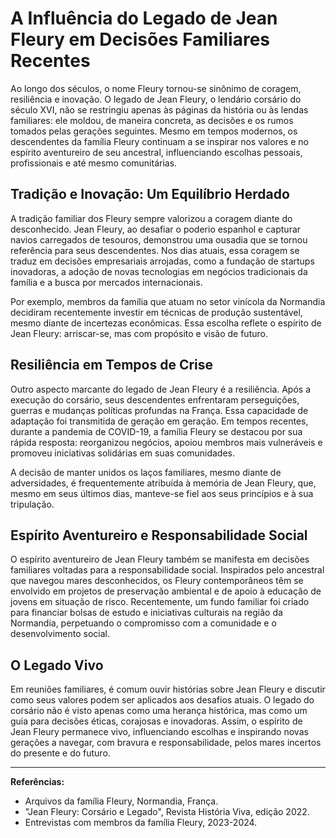 # A Influência do Legado de Jean Fleury em Decisões Familiares Recentes

Ao longo dos séculos, o nome Fleury tornou-se sinônimo de coragem, resiliência e inovação. O legado de Jean Fleury, o lendário corsário do século XVI, não se restringiu apenas às páginas da história ou às lendas familiares: ele moldou, de maneira concreta, as decisões e os rumos tomados pelas gerações seguintes. Mesmo em tempos modernos, os descendentes da família Fleury continuam a se inspirar nos valores e no espírito aventureiro de seu ancestral, influenciando escolhas pessoais, profissionais e até mesmo comunitárias.

## Tradição e Inovação: Um Equilíbrio Herdado

A tradição familiar dos Fleury sempre valorizou a coragem diante do desconhecido. Jean Fleury, ao desafiar o poderio espanhol e capturar navios carregados de tesouros, demonstrou uma ousadia que se tornou referência para seus descendentes. Nos dias atuais, essa coragem se traduz em decisões empresariais arrojadas, como a fundação de startups inovadoras, a adoção de novas tecnologias em negócios tradicionais da família e a busca por mercados internacionais.

Por exemplo, membros da família que atuam no setor vinícola da Normandia decidiram recentemente investir em técnicas de produção sustentável, mesmo diante de incertezas econômicas. Essa escolha reflete o espírito de Jean Fleury: arriscar-se, mas com propósito e visão de futuro.

## Resiliência em Tempos de Crise

Outro aspecto marcante do legado de Jean Fleury é a resiliência. Após a execução do corsário, seus descendentes enfrentaram perseguições, guerras e mudanças políticas profundas na França. Essa capacidade de adaptação foi transmitida de geração em geração. Em tempos recentes, durante a pandemia de COVID-19, a família Fleury se destacou por sua rápida resposta: reorganizou negócios, apoiou membros mais vulneráveis e promoveu iniciativas solidárias em suas comunidades.

A decisão de manter unidos os laços familiares, mesmo diante de adversidades, é frequentemente atribuída à memória de Jean Fleury, que, mesmo em seus últimos dias, manteve-se fiel aos seus princípios e à sua tripulação.

## Espírito Aventureiro e Responsabilidade Social

O espírito aventureiro de Jean Fleury também se manifesta em decisões familiares voltadas para a responsabilidade social. Inspirados pelo ancestral que navegou mares desconhecidos, os Fleury contemporâneos têm se envolvido em projetos de preservação ambiental e de apoio à educação de jovens em situação de risco. Recentemente, um fundo familiar foi criado para financiar bolsas de estudo e iniciativas culturais na região da Normandia, perpetuando o compromisso com a comunidade e o desenvolvimento social.

## O Legado Vivo

Em reuniões familiares, é comum ouvir histórias sobre Jean Fleury e discutir como seus valores podem ser aplicados aos desafios atuais. O legado do corsário não é visto apenas como uma herança histórica, mas como um guia para decisões éticas, corajosas e inovadoras. Assim, o espírito de Jean Fleury permanece vivo, influenciando escolhas e inspirando novas gerações a navegar, com bravura e responsabilidade, pelos mares incertos do presente e do futuro.

---

**Referências:**
- Arquivos da família Fleury, Normandia, França.
- "Jean Fleury: Corsário e Legado", Revista História Viva, edição 2022.
- Entrevistas com membros da família Fleury, 2023-2024.